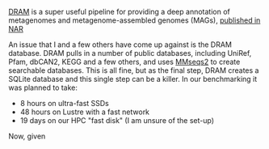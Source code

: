 [DRAM](https://github.com/shafferm/DRAM) is a super useful pipeline for providing a deep annotation of metagenomes and metagenome-assembled genomes (MAGs), [published in NAR](https://academic.oup.com/nar/article/48/16/8883/5884738)

An issue that I and a few others have come up against is the DRAM database. DRAM pulls in a number of public databases, including UniRef, Pfam, dbCAN2, KEGG and a few others, and uses [MMseqs2](https://github.com/soedinglab/MMseqs2) to create searchable databases. This is all fine, but as the final step, DRAM creates a SQLite database and this single step can be a killer. In our benchmarking it was planned to take:

* 8 hours on ultra-fast SSDs
* 48 hours on Lustre with a fast network
* 19 days on our HPC "fast disk" (I am unsure of the set-up)

Now, given 
